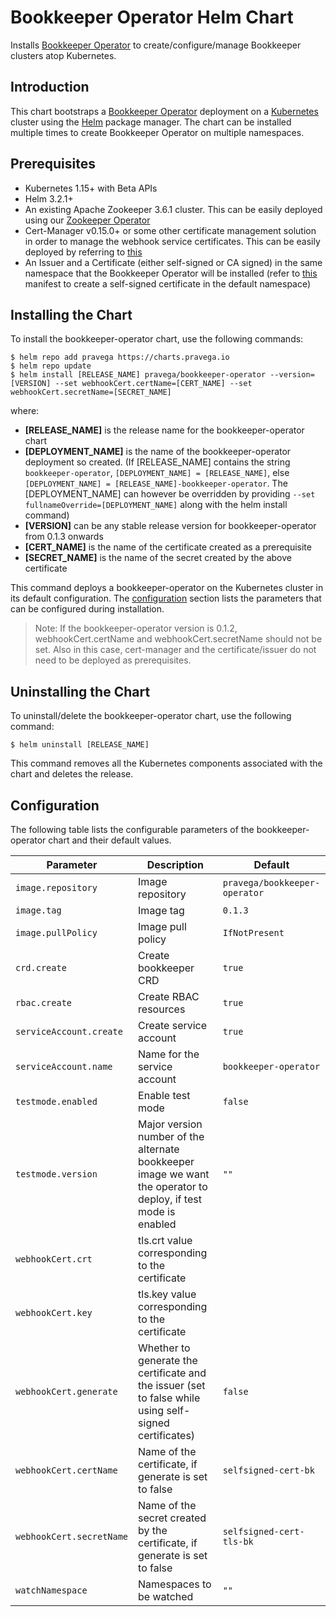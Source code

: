 # Bookkeeper Operator Helm Chart

Installs [Bookkeeper Operator](https://github.com/pravega/bookkeeper-operator) to create/configure/manage Bookkeeper clusters atop Kubernetes.

## Introduction

This chart bootstraps a [Bookkeeper Operator](https://github.com/pravega/bookkeeper-operator) deployment on a [Kubernetes](http://kubernetes.io) cluster using the [Helm](https://helm.sh) package manager. The chart can be installed multiple times to create Bookkeeper Operator on multiple namespaces.

## Prerequisites
  - Kubernetes 1.15+ with Beta APIs
  - Helm 3.2.1+
  - An existing Apache Zookeeper 3.6.1 cluster. This can be easily deployed using our [Zookeeper Operator](https://github.com/pravega/zookeeper-operator)
  - Cert-Manager v0.15.0+ or some other certificate management solution in order to manage the webhook service certificates. This can be easily deployed by referring to [this](https://cert-manager.io/docs/installation/kubernetes/)
  - An Issuer and a Certificate (either self-signed or CA signed) in the same namespace that the Bookkeeper Operator will be installed (refer to [this](https://github.com/pravega/bookkeeper-operator/blob/master/deploy/certificate.yaml) manifest to create a self-signed certificate in the default namespace)

## Installing the Chart

To install the bookkeeper-operator chart, use the following commands:

```
$ helm repo add pravega https://charts.pravega.io
$ helm repo update
$ helm install [RELEASE_NAME] pravega/bookkeeper-operator --version=[VERSION] --set webhookCert.certName=[CERT_NAME] --set webhookCert.secretName=[SECRET_NAME]
```
where:
- **[RELEASE_NAME]** is the release name for the bookkeeper-operator chart
- **[DEPLOYMENT_NAME]** is the name of the bookkeeper-operator deployment so created. (If [RELEASE_NAME] contains the string `bookkeeper-operator`, `[DEPLOYMENT_NAME] = [RELEASE_NAME]`, else `[DEPLOYMENT_NAME] = [RELEASE_NAME]-bookkeeper-operator`. The [DEPLOYMENT_NAME] can however be overridden by providing `--set fullnameOverride=[DEPLOYMENT_NAME]` along with the helm install command)
- **[VERSION]** can be any stable release version for bookkeeper-operator from 0.1.3 onwards
- **[CERT_NAME]** is the name of the certificate created as a prerequisite
- **[SECRET_NAME]** is the name of the secret created by the above certificate

This command deploys a bookkeeper-operator on the Kubernetes cluster in its default configuration. The [configuration](#configuration) section lists the parameters that can be configured during installation.

>Note: If the bookkeeper-operator version is 0.1.2, webhookCert.certName and webhookCert.secretName should not be set. Also in this case, cert-manager and the certificate/issuer do not need to be deployed as prerequisites.

## Uninstalling the Chart

To uninstall/delete the bookkeeper-operator chart, use the following command:

```
$ helm uninstall [RELEASE_NAME]
```

This command removes all the Kubernetes components associated with the chart and deletes the release.

## Configuration

The following table lists the configurable parameters of the bookkeeper-operator chart and their default values.

| Parameter | Description | Default |
| ----- | ----------- | ------ |
| `image.repository` | Image repository | `pravega/bookkeeper-operator` |
| `image.tag` | Image tag | `0.1.3` |
| `image.pullPolicy` | Image pull policy | `IfNotPresent` |
| `crd.create` | Create bookkeeper CRD | `true` |
| `rbac.create` | Create RBAC resources | `true` |
| `serviceAccount.create` | Create service account | `true` |
| `serviceAccount.name` | Name for the service account | `bookkeeper-operator` |
| `testmode.enabled` | Enable test mode | `false` |
| `testmode.version` | Major version number of the alternate bookkeeper image we want the operator to deploy, if test mode is enabled | `""` |
| `webhookCert.crt` | tls.crt value corresponding to the certificate | |
| `webhookCert.key` | tls.key value corresponding to the certificate | |
| `webhookCert.generate` | Whether to generate the certificate and the issuer (set to false while using self-signed certificates) | `false` |
| `webhookCert.certName` | Name of the certificate, if generate is set to false | `selfsigned-cert-bk` |
| `webhookCert.secretName` | Name of the secret created by the certificate, if generate is set to false | `selfsigned-cert-tls-bk` |
| `watchNamespace` | Namespaces to be watched  | `""` |
